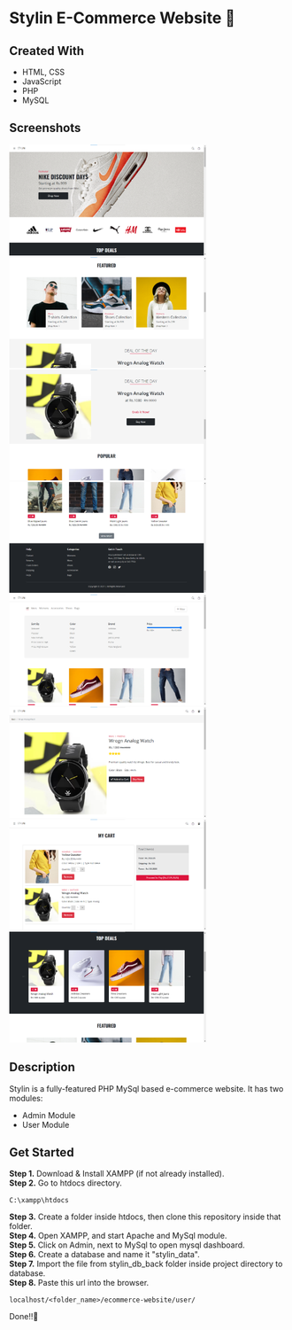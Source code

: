 # Stylin E-Commerce Website 🛒

## Created With 

- HTML, CSS
- JavaScript
- PHP
- MySQL

## Screenshots 
<p>
<img src="project_images/ecom project (1).png" height=200/>
<img src="project_images/ecom project (2).png" height=200/>
<img src="project_images/ecom project (3).png" height=200/>
<img src="project_images/ecom project (4).png" height=200/>
<img src="project_images/ecom project (5).png" height=200/>
<img src="project_images/ecom project (6).png" height=200/>
<img src="project_images/ecom project (7).png" height=200/>
<img src="project_images/ecom project (8).png" height=200/>
</p>

## Description

Stylin is a fully-featured PHP MySql based e-commerce website. 
It has two modules:
- Admin Module
- User Module

## Get Started

**Step 1.** Download & Install XAMPP (if not already installed).<br/>
**Step 2.** Go to htdocs directory.
```
C:\xampp\htdocs
```
**Step 3.** Create a folder inside htdocs, then clone this repository inside that folder.<br/>
**Step 4.** Open XAMPP, and start Apache and MySql module.<br/>
**Step 5.** Click on Admin, next to MySql to open mysql dashboard.<br/>
**Step 6.** Create a database and name it "stylin_data".<br/>
**Step 7.** Import the file from stylin_db_back folder inside project directory to database.<br/>
**Step 8.** Paste this url into the browser.
```
localhost/<folder_name>/ecommerce-website/user/
```
Done!!🥳